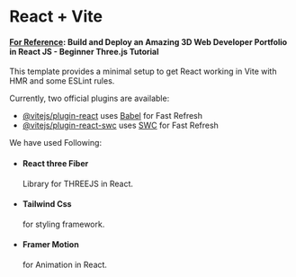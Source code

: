 # React + Vite

<h4><u>For Reference</u>: Build and Deploy an Amazing 3D Web Developer Portfolio in React JS - Beginner Three.js Tutorial </h4>

This template provides a minimal setup to get React working in Vite with HMR and some ESLint rules.

Currently, two official plugins are available:

- [@vitejs/plugin-react](https://github.com/vitejs/vite-plugin-react/blob/main/packages/plugin-react/README.md) uses [Babel](https://babeljs.io/) for Fast Refresh
- [@vitejs/plugin-react-swc](https://github.com/vitejs/vite-plugin-react-swc) uses [SWC](https://swc.rs/) for Fast Refresh

We have used Following: <br>
<ul>
   <li> <h4>React three Fiber</h4> Library for THREEJS in React. </li>
   <li><h4>Tailwind Css </h4> for styling framework. </li>
   <li><h4>Framer Motion </h4> for Animation in React. </li>


</ul>

